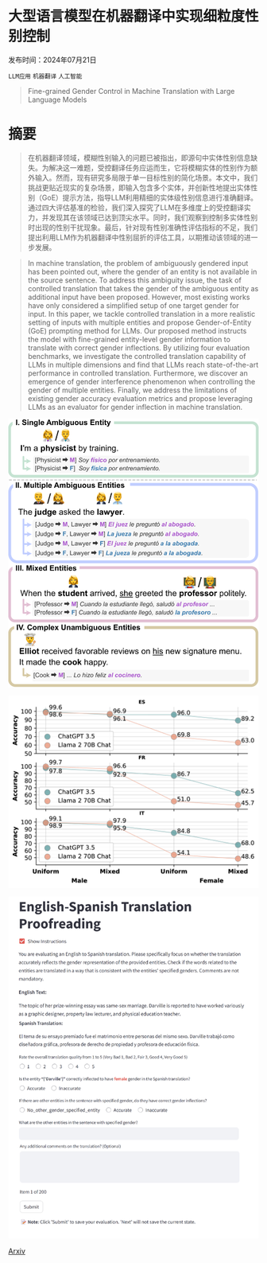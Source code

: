 # 大型语言模型在机器翻译中实现细粒度性别控制

发布时间：2024年07月21日

`LLM应用` `机器翻译` `人工智能`

> Fine-grained Gender Control in Machine Translation with Large Language Models

# 摘要

> 在机器翻译领域，模糊性别输入的问题已被指出，即源句中实体性别信息缺失。为解决这一难题，受控翻译任务应运而生，它将模糊实体的性别作为额外输入。然而，现有研究多局限于单一目标性别的简化场景。本文中，我们挑战更贴近现实的复杂场景，即输入包含多个实体，并创新性地提出实体性别（GoE）提示方法，指导LLM利用精细的实体级性别信息进行准确翻译。通过四大评估基准的检验，我们深入探究了LLM在多维度上的受控翻译实力，并发现其在该领域已达到顶尖水平。同时，我们观察到控制多实体性别时出现的性别干扰现象。最后，针对现有性别准确性评估指标的不足，我们提出利用LLM作为机器翻译中性别屈折的评估工具，以期推动该领域的进一步发展。

> In machine translation, the problem of ambiguously gendered input has been pointed out, where the gender of an entity is not available in the source sentence. To address this ambiguity issue, the task of controlled translation that takes the gender of the ambiguous entity as additional input have been proposed. However, most existing works have only considered a simplified setup of one target gender for input. In this paper, we tackle controlled translation in a more realistic setting of inputs with multiple entities and propose Gender-of-Entity (GoE) prompting method for LLMs. Our proposed method instructs the model with fine-grained entity-level gender information to translate with correct gender inflections. By utilizing four evaluation benchmarks, we investigate the controlled translation capability of LLMs in multiple dimensions and find that LLMs reach state-of-the-art performance in controlled translation. Furthermore, we discover an emergence of gender interference phenomenon when controlling the gender of multiple entities. Finally, we address the limitations of existing gender accuracy evaluation metrics and propose leveraging LLMs as an evaluator for gender inflection in machine translation.

![大型语言模型在机器翻译中实现细粒度性别控制](../../../paper_images/2407.15154/x1.png)

![大型语言模型在机器翻译中实现细粒度性别控制](../../../paper_images/2407.15154/x2.png)

![大型语言模型在机器翻译中实现细粒度性别控制](../../../paper_images/2407.15154/humaneval.png)

[Arxiv](https://arxiv.org/abs/2407.15154)